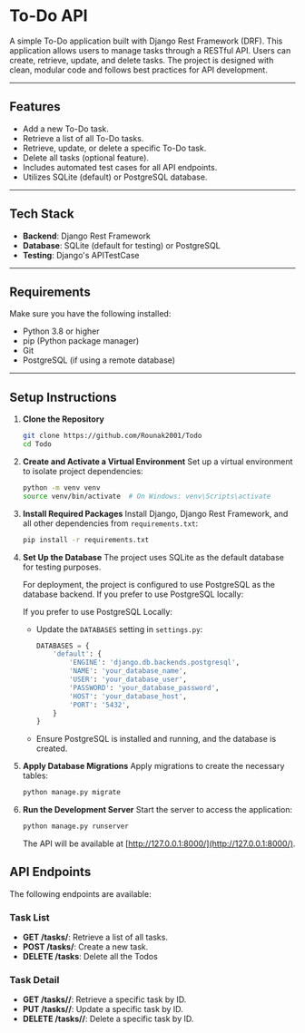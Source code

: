 # To-Do API

A simple To-Do application built with Django Rest Framework (DRF). This application allows users to manage tasks through a RESTful API. Users can create, retrieve, update, and delete tasks. The project is designed with clean, modular code and follows best practices for API development.

---

## Features

- Add a new To-Do task.
- Retrieve a list of all To-Do tasks.
- Retrieve, update, or delete a specific To-Do task.
- Delete all tasks (optional feature).
- Includes automated test cases for all API endpoints.
- Utilizes SQLite (default) or PostgreSQL database.

---

## Tech Stack

- **Backend**: Django Rest Framework
- **Database**: SQLite (default for testing) or PostgreSQL
- **Testing**: Django's APITestCase

---

## Requirements

Make sure you have the following installed:

- Python 3.8 or higher
- pip (Python package manager)
- Git
- PostgreSQL (if using a remote database)

---

## Setup Instructions

1. **Clone the Repository**
   ```bash
   git clone https://github.com/Rounak2001/Todo
   cd Todo


2. **Create and Activate a Virtual Environment**
   Set up a virtual environment to isolate project dependencies:
   ```bash
   python -m venv venv
   source venv/bin/activate  # On Windows: venv\Scripts\activate
   ```

3. **Install Required Packages**
   Install Django, Django Rest Framework, and all other dependencies from `requirements.txt`:
   ```bash
   pip install -r requirements.txt
   ```

4. **Set Up the Database**
   The project uses SQLite as the default database for testing purposes.

   For deployment, the project is configured to use PostgreSQL as the database backend. If you prefer to use PostgreSQL locally:  

   If you prefer to use PostgreSQL Locally:
   - Update the `DATABASES` setting in `settings.py`:
     ```python
     DATABASES = {
         'default': {
             'ENGINE': 'django.db.backends.postgresql',
             'NAME': 'your_database_name',
             'USER': 'your_database_user',
             'PASSWORD': 'your_database_password',
             'HOST': 'your_database_host',
             'PORT': '5432',
         }
     }
     ```
   - Ensure PostgreSQL is installed and running, and the database is created.

5. **Apply Database Migrations**
   Apply migrations to create the necessary tables:
   ```bash
   python manage.py migrate
   ```

6. **Run the Development Server**
   Start the server to access the application:
   ```bash
   python manage.py runserver
   ```
   The API will be available at [http://127.0.0.1:8000/](http://127.0.0.1:8000/).


## API Endpoints

The following endpoints are available:

### **Task List**
- **GET /tasks/**: Retrieve a list of all tasks.
- **POST /tasks/**: Create a new task.
- **DELETE /tasks**: Delete all the Todos

### **Task Detail**
- **GET /tasks/<id>/**: Retrieve a specific task by ID.
- **PUT /tasks/<id>/**: Update a specific task by ID.
- **DELETE /tasks/<id>/**: Delete a specific task by ID.


